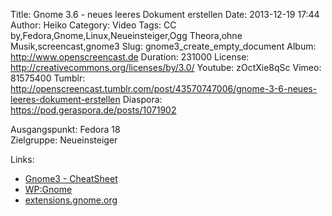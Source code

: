 Title: Gnome 3.6 - neues leeres Dokument erstellen
Date: 2013-12-19 17:44
Author: Heiko
Category: Video
Tags: CC by,Fedora,Gnome,Linux,Neueinsteiger,Ogg Theora,ohne Musik,screencast,gnome3
Slug: gnome3_create_empty_document
Album: http://www.openscreencast.de
Duration: 231000
License: http://creativecommons.org/licenses/by/3.0/
Youtube: zOctXie8qSc
Vimeo: 81575400
Tumblr: http://openscreencast.tumblr.com/post/43570747006/gnome-3-6-neues-leeres-dokument-erstellen
Diaspora: https://pod.geraspora.de/posts/1071902

Ausgangspunkt: Fedora 18  
Zielgruppe: Neueinsteiger  

Links:

  * [Gnome3 - CheatSheet](http://live.gnome.org/GnomeShell/CheatSheet "Link zu gnome.org" )
  * [WP:Gnome](http://de.wikipedia.org/wiki/Gnome "Link zu Wikipedia Gnome" )
  * [extensions.gnome.org](http://extensions.gnome.org "Link zu extensions von gnome3" )


